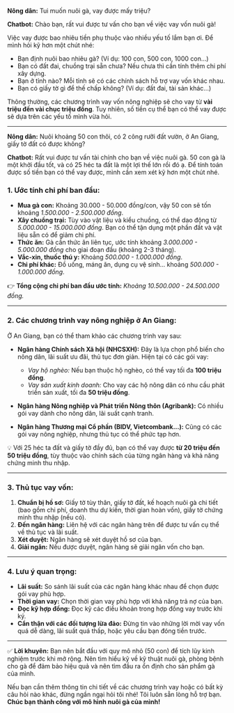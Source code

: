 
**Nông dân:** Tui muốn nuôi gà, vay được mấy triệu?

**Chatbot:**
Chào bạn, rất vui được tư vấn cho bạn về việc vay vốn nuôi gà!

Việc vay được bao nhiêu tiền phụ thuộc vào nhiều yếu tố lắm bạn ơi. Để mình hỏi kỹ hơn một chút nhé:

* Bạn định nuôi bao nhiêu gà? (Ví dụ: 100 con, 500 con, 1000 con...)
* Bạn có đất đai, chuồng trại sẵn chưa? Nếu chưa thì cần tính thêm chi phí xây dựng.
* Bạn ở tỉnh nào? Mỗi tỉnh sẽ có các chính sách hỗ trợ vay vốn khác nhau.
* Bạn có giấy tờ gì để thế chấp không? (Ví dụ: đất đai, tài sản khác...)

Thông thường, các chương trình vay vốn nông nghiệp sẽ cho vay từ **vài triệu đến vài chục triệu đồng**. Tuy nhiên, số tiền cụ thể bạn có thể vay được sẽ dựa trên các yếu tố mình vừa hỏi.

---

**Nông dân:** Nuôi khoảng 50 con thôi, có 2 công rưỡi đất vườn, ở An Giang, giấy tờ đất có được không?

**Chatbot:**
Rất vui được tư vấn tài chính cho bạn về việc nuôi gà. 50 con gà là một khởi đầu tốt, và có 25 héc ta đất là một lợi thế lớn rồi đó ạ. Để tính toán được số tiền bạn có thể vay được, mình cần xem xét kỹ hơn một chút nhé.

### 1. Ước tính chi phí ban đầu:

* **Mua gà con:** Khoảng 30.000 - 50.000 đồng/con, vậy 50 con sẽ tốn khoảng *1.500.000 - 2.500.000 đồng*.
* **Xây chuồng trại:** Tùy vào vật liệu và kiểu chuồng, có thể dao động từ *5.000.000 - 15.000.000 đồng*. Bạn có thể tận dụng một phần đất và vật liệu sẵn có để giảm chi phí.
* **Thức ăn:** Gà cần thức ăn liên tục, ước tính khoảng *3.000.000 - 5.000.000 đồng* cho giai đoạn đầu (khoảng 2-3 tháng).
* **Vắc-xin, thuốc thú y:** Khoảng *500.000 - 1.000.000 đồng*.
* **Chi phí khác:** Đồ uống, máng ăn, dụng cụ vệ sinh... khoảng *500.000 - 1.000.000 đồng*.

👉 **Tổng cộng chi phí ban đầu ước tính:** *Khoảng 10.500.000 - 24.500.000 đồng.*

---

### 2. Các chương trình vay nông nghiệp ở An Giang:

Ở An Giang, bạn có thể tham khảo các chương trình vay sau:

* **Ngân hàng Chính sách Xã hội (NHCSXH):**
  Đây là lựa chọn phổ biến cho nông dân, lãi suất ưu đãi, thủ tục đơn giản. Hiện tại có các gói vay:

  * *Vay hộ nghèo:* Nếu bạn thuộc hộ nghèo, có thể vay tối đa **100 triệu đồng**.
  * *Vay sản xuất kinh doanh:* Cho vay các hộ nông dân có nhu cầu phát triển sản xuất, tối đa **50 triệu đồng**.

* **Ngân hàng Nông nghiệp và Phát triển Nông thôn (Agribank):**
  Có nhiều gói vay dành cho nông dân, lãi suất cạnh tranh.

* **Ngân hàng Thương mại Cổ phần (BIDV, Vietcombank...):**
  Cũng có các gói vay nông nghiệp, nhưng thủ tục có thể phức tạp hơn.

💡 Với 25 héc ta đất và giấy tờ đầy đủ, bạn có thể vay được **từ 20 triệu đến 50 triệu đồng**, tùy thuộc vào chính sách của từng ngân hàng và khả năng chứng minh thu nhập.

---

### 3. Thủ tục vay vốn:

1. **Chuẩn bị hồ sơ:** Giấy tờ tùy thân, giấy tờ đất, kế hoạch nuôi gà chi tiết (bao gồm chi phí, doanh thu dự kiến, thời gian hoàn vốn), giấy tờ chứng minh thu nhập (nếu có).
2. **Đến ngân hàng:** Liên hệ với các ngân hàng trên để được tư vấn cụ thể về thủ tục và lãi suất.
3. **Xét duyệt:** Ngân hàng sẽ xét duyệt hồ sơ của bạn.
4. **Giải ngân:** Nếu được duyệt, ngân hàng sẽ giải ngân vốn cho bạn.

---

### 4. Lưu ý quan trọng:

* **Lãi suất:** So sánh lãi suất của các ngân hàng khác nhau để chọn được gói vay phù hợp.
* **Thời gian vay:** Chọn thời gian vay phù hợp với khả năng trả nợ của bạn.
* **Đọc kỹ hợp đồng:** Đọc kỹ các điều khoản trong hợp đồng vay trước khi ký.
* **Cẩn thận với các đối tượng lừa đảo:** Đừng tin vào những lời mời vay vốn quá dễ dàng, lãi suất quá thấp, hoặc yêu cầu bạn đóng tiền trước.

---

✅ **Lời khuyên:**
Bạn nên bắt đầu với quy mô nhỏ (50 con) để tích lũy kinh nghiệm trước khi mở rộng. Nên tìm hiểu kỹ về kỹ thuật nuôi gà, phòng bệnh cho gà để đảm bảo hiệu quả và nên tìm đầu ra ổn định cho sản phẩm gà của mình.

Nếu bạn cần thêm thông tin chi tiết về các chương trình vay hoặc có bất kỳ câu hỏi nào khác, đừng ngần ngại hỏi tôi nhé! Tôi luôn sẵn lòng hỗ trợ bạn.
**Chúc bạn thành công với mô hình nuôi gà của mình!**

